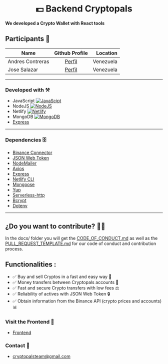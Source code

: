 <h1 align= "center">💵 Backend Cryptopals

#### We developed a Crypto Wallet with React tools

## Participants 👤

| Name            | Github Profile                          |Location|
| ----------------|:-------------:| -----:                   |
| Andres Contreras| [Perfil](https://github.com/Andresc06)  | Venezuela  |
| Jose Salazar    | [Perfil](https://www.linkedin.com/in/jos%C3%A9-andr%C3%A9s-salazar-5b500b241/)      | Venezuela  |
---


### Developed with ⚒
- JavaScript [![JavaScipt](https://upload.wikimedia.org/wikipedia/commons/thumb/6/6a/JavaScript-logo.png/20px-JavaScript-logo.png)](https://developer.mozilla.org/es/docs/Web/JavaScript) 
- NodeJS [![NodeJS](https://upload.wikimedia.org/wikipedia/commons/thumb/d/d9/Node.js_logo.svg/45px-Node.js_logo.svg.png?20170401104355)](https://nodejs.org/es/)
- Netlify [![Netlify](https://upload.wikimedia.org/wikipedia/commons/thumb/b/b8/Netlify_logo.svg/55px-Netlify_logo.svg.png?20180815190440)](https://www.netlify.com/)
- MongoDB [![MongoDB](https://upload.wikimedia.org/wikipedia/commons/thumb/9/93/MongoDB_Logo.svg/100px-MongoDB_Logo.svg.png)](https://www.mongodb.com/es)
- [Express](https://expressjs.com)
---
### Dependencies 🗄
- [Binance Connector](https://www.npmjs.com/package/@binance/connector)
- [JSON Web Token](https://www.npmjs.com/package/jsonwebtoken)
- [NodeMailer](https://nodemailer.com/about/)
- [Axios](https://www.npmjs.com/package/axios)
- [Express](https://expressjs.com)
- [Netlify CLI](https://docs.netlify.com/cli/get-started/)
- [Mongoose](https://mongoosejs.com/)
- [Yup](https://www.npmjs.com/package/yup)
- [Serverless-http](https://www.npmjs.com/package/serverless-http)
- [Bcrypt](https://www.npmjs.com/package/bcrypt)
- [Dotenv](https://www.npmjs.com/package/dotenv)
---
## ¿Do you want to contribute? 📎🚩

In the docs/ folder you will get the [CODE_OF_CONDUCT.md](https://github.com/diegoarff/Chatbot-FooMarket/blob/main/docs/CODE_OF_CONDUCT.md) as well as the [PULL_REQUEST_TEMPLATE.md](https://github.com/diegoarff/Chatbot-FooMarket/blob/main/docs/PULL_REQUEST_TEMPLATE.md) for our code of conduct and contribution process.
  
 ## Functionalities :
- ✅ Buy and sell Cryptos in a fast and easy way 💱 
- ✅ Money transfers between Cryptopals accounts 👥
- ✅ Fast and secure Crypto transfers with low fees ⚖️
- ✅ Reliability of actives with JSON Web Token 🔒 
- ✅ Obtain information from the Binance API (crypto prices and accounts) 📊

### Visit the Frontend 📌
- [Frontend](https://github.com/Andresc06/cryptopals-Front)

### Contact 📩

- cryptopalsteam@gmail.com
